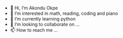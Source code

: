 - 👋 Hi, I’m Akondu Okpe
- 👀 I’m interested in math, reading, coding and piano
- 🌱 I’m currently learning python
- 💞️ I’m looking to collaborate on ...
- 📫 How to reach me ...

<!---
crizzomy1010/crizzomy1010 is a ✨ special ✨ repository because its `README.md` (this file) appears on your GitHub profile.
You can click the Preview link to take a look at your changes.
--->
